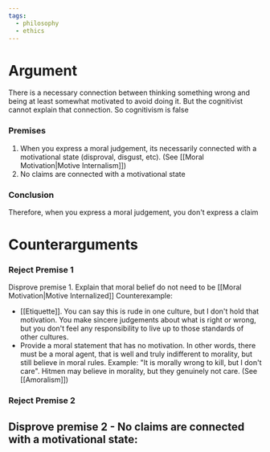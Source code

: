 ```yaml
---
tags:
  - philosophy
  - ethics
---
```

# Argument
There is a necessary connection between thinking something wrong and being at least somewhat motivated to avoid doing it. But the cognitivist
cannot explain that connection. So cognitivism is false
### Premises
1. When you express a moral judgement, its necessarily connected with a motivational state (disproval, disgust, etc). (See [[Moral Motivation|Motive Internalism]])
2. No claims are connected with a motivational state
### Conclusion
Therefore, when you express a moral judgement, you don't express a claim
# Counterarguments
### Reject Premise 1
Disprove premise 1. Explain that moral belief do not need to be [[Moral Motivation|Motive Internalized]]
Counterexample:
- [[Etiquette]]. You can say this is rude in one culture, but I don't hold that motivation. You make sincere judgements about what is right or wrong, but you don't feel any responsibility to live up to those standards of other cultures.
- Provide a moral statement that has no motivation. In other words, there must be a moral agent, that is well and truly indifferent to morality, but still believe in moral rules. Example:
   "It is morally wrong to kill, but I don't care". Hitmen may believe in morality, but they genuinely not care. (See [[Amoralism]])
### Reject Premise 2
Disprove premise 2 - No claims are connected with a motivational state:
- 
